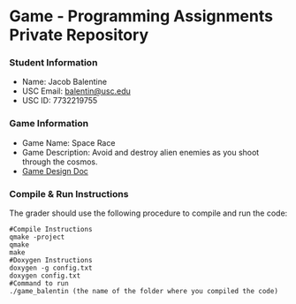 # Game - Programming Assignments Private Repository
### Student Information
  + Name: Jacob Balentine
  + USC Email: balentin@usc.edu
  + USC ID: 7732219755

### Game Information
  + Game Name: Space Race
  + Game Description: Avoid and destroy alien enemies as you shoot through the cosmos.
  + [Game Design Doc](GameDesignDoc.md)


### Compile & Run Instructions
The grader should use the following procedure to compile and run the code:
```shell
#Compile Instructions
qmake -project
qmake
make
#Doxygen Instructions
doxygen -g config.txt
doxygen config.txt
#Command to run
./game_balentin (the name of the folder where you compiled the code)
```


